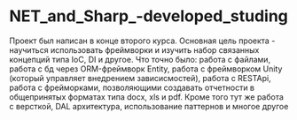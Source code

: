 # NET_and_Sharp_-developed_studing

Проект был написан в конце второго курса. Основная цель проекта - научиться использовать фреймворки и изучить набор связанных концепций типа IoC, DI и другое.
Что точно было: работа с файлами, работа с бд через ORM-фреймворк Entity, работа с фреймворком Unity (который управляет внедрением зависисмостей), работа с RESTApi, работа с 
фрейморками, позволяющими создавать отчетности в общепринятых форматах типа docx, xls и pdf. Кроме того тут же работа с версткой, DAL архитектура, использование паттернов и многое
другое
